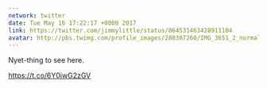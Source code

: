 ```yaml
---
network: twitter
date: Tue May 16 17:22:17 +0000 2017
link: https://twitter.com/jimmylittle/status/864531463428911104
avatar: http://pbs.twimg.com/profile_images/280307260/IMG_3651_2_normal.jpg
---
```


Nyet-thing to see here.

https://t.co/6Y0jwG2zGV
